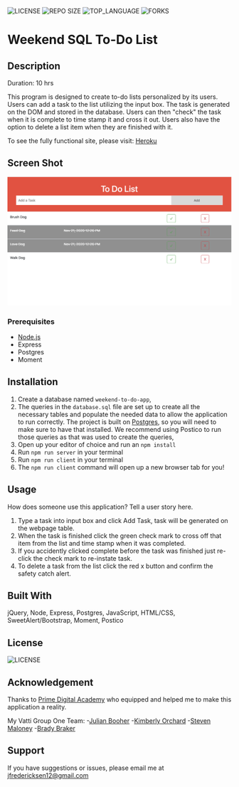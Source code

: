 ![LICENSE](https://img.shields.io/github/license/freder48/weekend-sql-to-do-list?style=flat-square)
![REPO SIZE](https://img.shields.io/github/repo-size/freder48/weekend-sql-to-do-list.svg?style=flat-square)
![TOP_LANGUAGE](https://img.shields.io/github/languages/top/freder48/weekend-sql-to-do-list.svg?style=flat-square)
![FORKS](https://img.shields.io/github/forks/freder48/weekend-sql-to-do-list?style=social)

# Weekend SQL To-Do List

## Description

Duration: 10 hrs

This program is designed to create to-do lists personalized by its users. Users can add a task to the list utilizing the input box. The task is generated on the DOM and stored in the database. Users can then "check" the task when it is complete to time stamp it and cross it out. Users also have the option to delete a list item when they are finished with it. 


To see the fully functional site, please visit: [Heroku](https://evening-inlet-50401.herokuapp.com/)

## Screen Shot

![image](./server/images/Screenshot.png)

### Prerequisites

- [Node.js](https://nodejs.org/en/)
- Express
- Postgres
- Moment


## Installation

1. Create a database named `weekend-to-do-app`,
2. The queries in the `database.sql` file are set up to create all the necessary tables and populate the needed data to allow the application to run correctly. The project is built on [Postgres](https://www.postgresql.org/download/), so you will need to make sure to have that installed. We recommend using Postico to run those queries as that was used to create the queries, 
3. Open up your editor of choice and run an `npm install`
4. Run `npm run server` in your terminal
5. Run `npm run client` in your terminal
6. The `npm run client` command will open up a new browser tab for you!

## Usage
How does someone use this application? Tell a user story here.

1. Type a task into input box and click Add Task, task will be generated on the webpage table.
2. When the task is finished click the green check mark to cross off that item from the list and time stamp when it was completed.
3. If you accidently clicked complete before the task was finished just re-click the check mark to re-instate task.
4. To delete a task from the list click the red x button and confirm the safety catch alert.


## Built With

jQuery, Node, Express, Postgres, JavaScript, HTML/CSS, SweetAlert/Bootstrap, Moment, Postico

## License

![LICENSE](https://img.shields.io/github/license/freder48/weekend-sql-to-do-list?style=flat-square)

## Acknowledgement
Thanks to [Prime Digital Academy](www.primeacademy.io) who equipped and helped me to make this application a reality. 

My Vatti Group One Team: 
-[Julian Booher](https://github.com/julianbooher)
-[Kimberly Orchard](https://github.com/yyerthao)
-[Steven Maloney](https://github.com/sdeda1us)
-[Brady Braker](https://github.com/bradybaker)

## Support
If you have suggestions or issues, please email me at [jfredericksen12@gmail.com](www.google.com)
